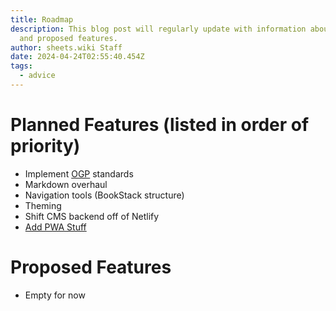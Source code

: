 ```yaml
---
title: Roadmap
description: This blog post will regularly update with information about planned
  and proposed features.
author: sheets.wiki Staff
date: 2024-04-24T02:55:40.454Z
tags:
  - advice
---
```

# Planned Features (listed in order of priority)
- Implement [OGP](https://ogp.me/) standards
- Markdown overhaul
- Navigation tools (BookStack structure)
- Theming
- Shift CMS backend off of Netlify
- [Add PWA Stuff](https://web.dev/articles/pwa-checklist?utm_source=lighthouse&utm_medium=node)

# Proposed Features
- Empty for now